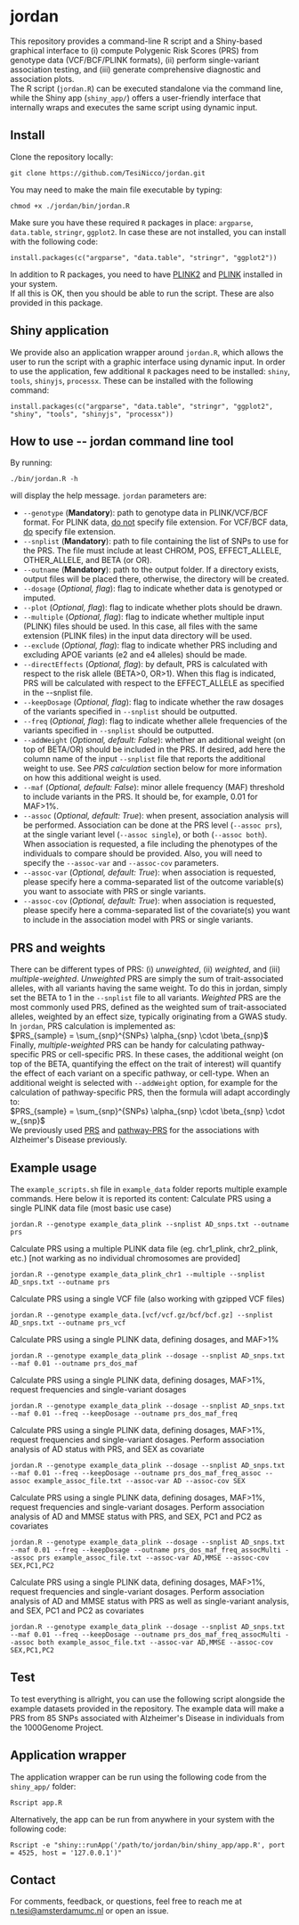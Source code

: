 # jordan
This repository provides a command-line R script and a Shiny-based graphical interface to (i) compute Polygenic Risk Scores (PRS) from genotype data (VCF/BCF/PLINK formats), (ii) perform single-variant association testing, and (iii) generate comprehensive diagnostic and association plots.  
The R script (`jordan.R`) can be executed standalone via the command line, while the Shiny app (`shiny_app/`) offers a user-friendly interface that internally wraps and executes the same script using dynamic input.  

## Install
Clone the repository locally:
```console
git clone https://github.com/TesiNicco/jordan.git
```

You may need to make the main file executable by typing:
```console
chmod +x ./jordan/bin/jordan.R
```

Make sure you have these required `R` packages in place: `argparse`, `data.table`, `stringr`, `ggplot2`.
In case these are not installed, you can install with the following code:
```console
install.packages(c("argparse", "data.table", "stringr", "ggplot2"))
```
In addition to R packages, you need to have [PLINK2](https://www.cog-genomics.org/plink/2.0/) and [PLINK](https://www.cog-genomics.org/plink/1.9/) installed in your system.  
If all this is OK, then you should be able to run the script. These are also provided in this package. 

## Shiny application
We provide also an application wrapper around `jordan.R`, which allows the user to run the script with a graphic interface using dynamic input. In order to use the application, few additional `R` packages need to be installed: `shiny`, `tools`, `shinyjs`, `processx`. These can be installed with the following command:
```console
install.packages(c("argparse", "data.table", "stringr", "ggplot2", "shiny", "tools", "shinyjs", "processx"))
```

## How to use -- jordan command line tool
By running:  
```console
./bin/jordan.R -h
```
will display the help message. `jordan` parameters are:  
- `--genotype` (**Mandatory**): path to genotype data in PLINK/VCF/BCF format. For PLINK data, <u>do not</u> specify file extension. For VCF/BCF data, <u>do</u> specify file extension.  
- `--snplist` (**Mandatory**): path to file containing the list of SNPs to use for the PRS. The file must include at least CHROM, POS, EFFECT_ALLELE, OTHER_ALLELE, and BETA (or OR).  
- `--outname` (**Mandatory**): path to the output folder. If a directory exists, output files will be placed there, otherwise, the directory will be created.  
- `--dosage` (*Optional, flag*): flag to indicate whether data is genotyped or imputed.  
- `--plot` (*Optional, flag*): flag to indicate whether plots should be drawn.  
- `--multiple` (*Optional, flag*): flag to indicate whether multiple input (PLINK) files should be used. In this case, all files with the same extension (PLINK files) in the input data directory will be used.  
- `--exclude` (*Optional, flag*): flag to indicate whether PRS including and excluding APOE variants (e2 and e4 alleles) should be made.  
- `--directEffects` (*Optional, flag*): by default, PRS is calculated with respect to the risk allele (BETA>0, OR>1). When this flag is indicated, PRS will be calculated with respect to the EFFECT_ALLELE as specified in the --snplist file.  
- `--keepDosage` (*Optional, flag*): flag to indicate whether the raw dosages of the variants specified in `--snplist` should be outputted.  
- `--freq` (*Optional, flag*): flag to indicate whether allele frequencies of the variants specified in `--snplist` should be outputted.  
- `--addWeight` (*Optional, default: False*): whether an additional weight (on top of BETA/OR) should be included in the PRS. If desired, add here the column name of the input `--snplist` file that reports the additional weight to use. See *PRS calculation* section below for more information on how this additional weight is used.  
- `--maf` (*Optional, default: False*): minor allele frequency (MAF) threshold to include variants in the PRS. It should be, for example, 0.01 for MAF>1%.  
- `--assoc` (*Optional, default: True*): when present, association analysis will be performed. Association can be done at the PRS level (`--assoc prs`), at the single variant level (`--assoc single`), or both (`--assoc both`). When association is requested, a file including the phenotypes of the individuals to compare should be provided. Also, you will need to specify the `--assoc-var` and `--assoc-cov` parameters.  
- `--assoc-var` (*Optional, default: True*): when association is requested, please specify here a comma-separated list of the outcome variable(s) you want to associate with PRS or single variants.  
- `--assoc-cov` (*Optional, default: True*): when association is requested, please specify here a comma-separated list of the covariate(s) you want to include in the association model with PRS or single variants.  

## PRS and weights
There can be different types of PRS: (i) *unweighted*, (ii) *weighted*, and (iii) *multiple-weighted*. *Unweighted* PRS are simply the sum of trait-associated alleles, with all variants having the same weight. To do this in jordan, simply set the BETA to 1 in the `--snplist` file to all variants. *Weighted* PRS are the most commonly used PRS, defined as the weighted sum of trait-associated alleles, weighted by an effect size, typically originating from a GWAS study. In `jordan`, PRS calculation is implemented as:  
$PRS_{sample} = \sum_{snp}^{SNPs} \alpha_{snp} \cdot \beta_{snp}$  
Finally, *multiple-weighted* PRS can be handy for calculating pathway-specific PRS or cell-specific PRS. In these cases, the additional weight (on top of the BETA, quantifying the effect on the trait of interest) will quantify the effect of each variant on a specific pathway, or cell-type. When an additional weight is selected with `--addWeight` option, for example for the calculation of pathway-specific PRS, then the formula will adapt accordingly to:  
$PRS_{sample} = \sum_{snp}^{SNPs} \alpha_{snp} \cdot \beta_{snp} \cdot w_{snp}$  
We previously used [PRS](https://alz-journals.onlinelibrary.wiley.com/doi/epdf/10.1002/alz.13810) and [pathway-PRS](https://pmc.ncbi.nlm.nih.gov/articles/PMC7524800/#:~:text=Immune%20response%20and%20endocytosis%20pathways,resilience%20against%20Alzheimer's%20disease%20%2D%20PMC) for the associations with Alzheimer's Disease previously.

## Example usage
The `example_scripts.sh` file in `example_data` folder reports multiple example commands. Here below it is reported its content:
Calculate PRS using a single PLINK data file (most basic use case)
```console
jordan.R --genotype example_data_plink --snplist AD_snps.txt --outname prs
```  
Calculate PRS using a multiple PLINK data file (eg. chr1_plink, chr2_plink, etc.) [not warking as no individual chromosomes are provided]
```console
jordan.R --genotype example_data_plink_chr1 --multiple --snplist AD_snps.txt --outname prs
```  
Calculate PRS using a single VCF file (also working with gzipped VCF files)
```console
jordan.R --genotype example_data.[vcf/vcf.gz/bcf/bcf.gz] --snplist AD_snps.txt --outname prs_vcf
```  
Calculate PRS using a single PLINK data, defining dosages, and MAF>1%
```console
jordan.R --genotype example_data_plink --dosage --snplist AD_snps.txt --maf 0.01 --outname prs_dos_maf
```  
Calculate PRS using a single PLINK data, defining dosages, MAF>1%, request frequencies and single-variant dosages
```console
jordan.R --genotype example_data_plink --dosage --snplist AD_snps.txt --maf 0.01 --freq --keepDosage --outname prs_dos_maf_freq
```  
Calculate PRS using a single PLINK data, defining dosages, MAF>1%, request frequencies and single-variant dosages. Perform association analysis of AD status with PRS, and SEX as covariate
```console
jordan.R --genotype example_data_plink --dosage --snplist AD_snps.txt --maf 0.01 --freq --keepDosage --outname prs_dos_maf_freq_assoc --assoc example_assoc_file.txt --assoc-var AD --assoc-cov SEX
```  
Calculate PRS using a single PLINK data, defining dosages, MAF>1%, request frequencies and single-variant dosages. Perform association analysis of AD and MMSE status with PRS, and SEX, PC1 and PC2 as covariates
```console
jordan.R --genotype example_data_plink --dosage --snplist AD_snps.txt --maf 0.01 --freq --keepDosage --outname prs_dos_maf_freq_assocMulti --assoc prs example_assoc_file.txt --assoc-var AD,MMSE --assoc-cov SEX,PC1,PC2
```  
Calculate PRS using a single PLINK data, defining dosages, MAF>1%, request frequencies and single-variant dosages. Perform association analysis of AD and MMSE status with PRS as well as single-variant analysis, and SEX, PC1 and PC2 as covariates
```console
jordan.R --genotype example_data_plink --dosage --snplist AD_snps.txt --maf 0.01 --freq --keepDosage --outname prs_dos_maf_freq_assocMulti --assoc both example_assoc_file.txt --assoc-var AD,MMSE --assoc-cov SEX,PC1,PC2
```  

## Test
To test everything is allright, you can use the following script alongside the example datasets provided in the repository. The example data will make a PRS from 85 SNPs associated with Alzheimer's Disease in individuals from the 1000Genome Project. 

## Application wrapper
The application wrapper can be run using the following code from the `shiny_app/` folder:
```console
Rscript app.R
```  
Alternatively, the app can be run from anywhere in your system with the following code:
```console
Rscript -e "shiny::runApp('/path/to/jordan/bin/shiny_app/app.R', port = 4525, host = '127.0.0.1')"
```  

## Contact
For comments, feedback, or questions, feel free to reach me at [n.tesi@amsterdamumc.nl](mailto:n.tesi@amsterdamumc.nl) or open an issue.




